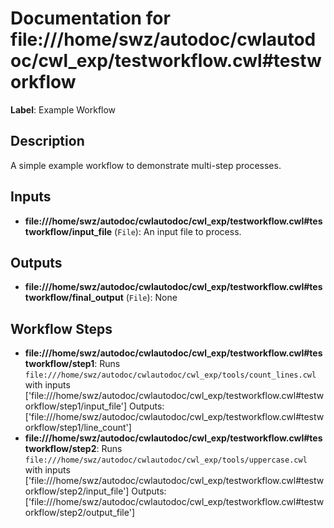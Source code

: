 # Documentation for file:///home/swz/autodoc/cwlautodoc/cwl_exp/testworkflow.cwl#testworkflow

**Label**: Example Workflow

## Description
A simple example workflow to demonstrate multi-step processes.

## Inputs
- **file:///home/swz/autodoc/cwlautodoc/cwl_exp/testworkflow.cwl#testworkflow/input_file** (`File`): An input file to process.

## Outputs
- **file:///home/swz/autodoc/cwlautodoc/cwl_exp/testworkflow.cwl#testworkflow/final_output** (`File`): None

## Workflow Steps
- **file:///home/swz/autodoc/cwlautodoc/cwl_exp/testworkflow.cwl#testworkflow/step1**: Runs `file:///home/swz/autodoc/cwlautodoc/cwl_exp/tools/count_lines.cwl` with inputs ['file:///home/swz/autodoc/cwlautodoc/cwl_exp/testworkflow.cwl#testworkflow/step1/input_file']
  Outputs: ['file:///home/swz/autodoc/cwlautodoc/cwl_exp/testworkflow.cwl#testworkflow/step1/line_count']
- **file:///home/swz/autodoc/cwlautodoc/cwl_exp/testworkflow.cwl#testworkflow/step2**: Runs `file:///home/swz/autodoc/cwlautodoc/cwl_exp/tools/uppercase.cwl` with inputs ['file:///home/swz/autodoc/cwlautodoc/cwl_exp/testworkflow.cwl#testworkflow/step2/input_file']
  Outputs: ['file:///home/swz/autodoc/cwlautodoc/cwl_exp/testworkflow.cwl#testworkflow/step2/output_file']

